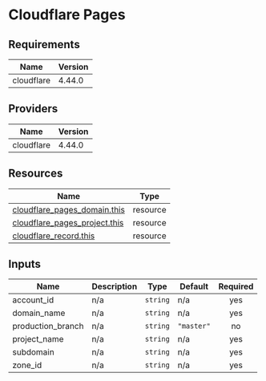 # Cloudflare Pages

<!-- BEGIN_TF_DOCS -->
## Requirements

| Name | Version |
|------|---------|
| cloudflare | 4.44.0 |

## Providers

| Name | Version |
|------|---------|
| cloudflare | 4.44.0 |

## Resources

| Name | Type |
|------|------|
| [cloudflare_pages_domain.this](https://registry.terraform.io/providers/cloudflare/cloudflare/4.44.0/docs/resources/pages_domain) | resource |
| [cloudflare_pages_project.this](https://registry.terraform.io/providers/cloudflare/cloudflare/4.44.0/docs/resources/pages_project) | resource |
| [cloudflare_record.this](https://registry.terraform.io/providers/cloudflare/cloudflare/4.44.0/docs/resources/record) | resource |

## Inputs

| Name | Description | Type | Default | Required |
|------|-------------|------|---------|:--------:|
| account\_id | n/a | `string` | n/a | yes |
| domain\_name | n/a | `string` | n/a | yes |
| production\_branch | n/a | `string` | `"master"` | no |
| project\_name | n/a | `string` | n/a | yes |
| subdomain | n/a | `string` | n/a | yes |
| zone\_id | n/a | `string` | n/a | yes |
<!-- END_TF_DOCS -->
